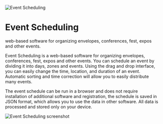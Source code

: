 ![Event Scheduling](https://repository-images.githubusercontent.com/842594024/b1730e26-55e6-4542-b382-02c83035714c)

# Event Scheduling
web-based software for organizing envelopes, conferences, fest, expos and other events.


Event Scheduling is a web-based software for organizing envelopes, conferences, fest, expos and other events. You can schedule an event by dividing it into days, zones and events. Using the drag and drop interface, you can easily change the time, location, and duration of an event. Automatic sorting and time correction will allow you to easily distribute many events.

The event schedule can be run in a browser and does not require installation of additional software and registration, the schedule is saved in JSON format, which allows you to use the data in other software. All data is processed and stored only on your device.


![Event Scheduling screenshot](https://github.com/user-attachments/assets/eb10abd9-87d5-4c5e-8767-a70e67da8b47)
